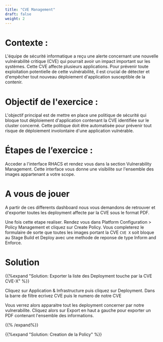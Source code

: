 ```yaml
---
title: "CVE Management"
draft: false
weight: 2
---
```


# Contexte :

L'équipe de sécurité informatique a reçu une alerte concernant une nouvelle vulnérabilité critique (CVE) qui pourrait avoir un impact important sur les systèmes. Cette CVE affecte plusieurs  applications. Pour prévenir toute exploitation potentielle de cette vulnérabilité, il est crucial de détecter et d'empêcher tout nouveau déploiement d'application susceptible de la contenir.

# Objectif de l'exercice :

L'objectif principal est de mettre en place une politique de sécurité qui bloque tout déploiement d'application contenant la CVE identifiée sur le cluster concerné. Cette politique doit être automatisée pour prévenir tout risque de déploiement involontaire d'une application vulnérable.

# Étapes de l’exercice :

Acceder a l'interface RHACS et rendez vous dans la section Vulnerability Management. Cette interface vous donne une visibilite sur l'ensemble des images appartenant a votre scope.

# A vous de jouer 

A partir de ces differents dashboard nous vous demandons de retrouver et d'exporter toutes les deployment affecte par la CVE sous le format PDF. 

Une fois cette etape realiser. Rendez vous dans Platform Configuration > Policy Management et cliquez sur Create Policy. Vous completerez le formulaire de sorte que toutes les images portant la CVE `CVE X` soit bloque au Stage Build et Deploy avec une methode de reponse de type Inform and Enforce.

# Solution


{{%expand "Solution: Exporter la liste des Deployment touche par la CVE CVE-X" %}}

Cliquez sur Application & Infrastructure puis cliquez sur Deployment. Dans la barre de filtre ecrivez CVE puis le numero de notre CVE

Vous verrez alors apparaitre tout les deployment concerner par notre vulnerabilite. Cliquez alors sur Export en haut a gauche pour exporter un PDF contenant l'ensemble des informations.

{{% /expand%}}

{{%expand "Solution: Creation de la Policy" %}}



